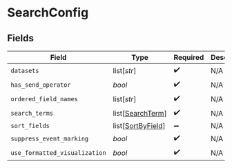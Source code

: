 # SearchConfig


## Fields

| Field                                                   | Type                                                    | Required                                                | Description                                             |
| ------------------------------------------------------- | ------------------------------------------------------- | ------------------------------------------------------- | ------------------------------------------------------- |
| `datasets`                                              | list[*str*]                                             | :heavy_check_mark:                                      | N/A                                                     |
| `has_send_operator`                                     | *bool*                                                  | :heavy_check_mark:                                      | N/A                                                     |
| `ordered_field_names`                                   | list[*str*]                                             | :heavy_check_mark:                                      | N/A                                                     |
| `search_terms`                                          | list[[SearchTerm](../../models/shared/searchterm.md)]   | :heavy_check_mark:                                      | N/A                                                     |
| `sort_fields`                                           | list[[SortByField](../../models/shared/sortbyfield.md)] | :heavy_minus_sign:                                      | N/A                                                     |
| `suppress_event_marking`                                | *bool*                                                  | :heavy_check_mark:                                      | N/A                                                     |
| `use_formatted_visualization`                           | *bool*                                                  | :heavy_check_mark:                                      | N/A                                                     |